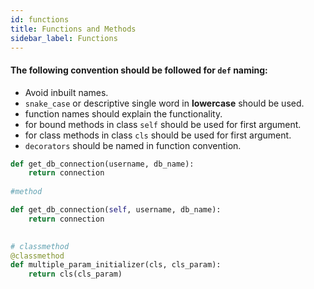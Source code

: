 ```yaml
---
id: functions
title: Functions and Methods
sidebar_label: Functions
---
```


#### The following convention should be followed for `def` naming:

* Avoid inbuilt names.
* `snake_case` or descriptive single word in **lowercase** should be used.
* function names should explain the functionality.
* for bound methods in class `self` should be used for first argument.
* for class methods in class `cls` should be used for first argument.
* `decorators` should be named in function convention.


```python
def get_db_connection(username, db_name):
    return connection
    
#method

def get_db_connection(self, username, db_name):
    return connection
    

# classmethod
@classmethod
def multiple_param_initializer(cls, cls_param):
    return cls(cls_param)
    
```
